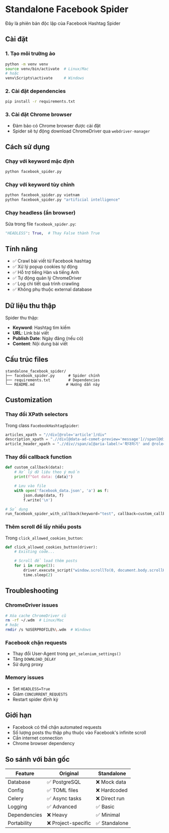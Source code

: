 # Standalone Facebook Spider

Đây là phiên bản độc lập của Facebook Hashtag Spider

## Cài đặt

### 1. Tạo môi trường ảo

```bash
python -m venv venv
source venv/bin/activate  # Linux/Mac
# hoặc
venv\Scripts\activate     # Windows
```

### 2. Cài đặt dependencies

```bash
pip install -r requirements.txt
```

### 3. Cài đặt Chrome browser

- Đảm bảo có Chrome browser được cài đặt
- Spider sẽ tự động download ChromeDriver qua `webdriver-manager`

## Cách sử dụng

### Chạy với keyword mặc định

```bash
python facebook_spider.py
```

### Chạy với keyword tùy chỉnh

```bash
python facebook_spider.py vietnam
python facebook_spider.py "artificial intelligence"
```

### Chạy headless (ẩn browser)

Sửa trong file `facebook_spider.py`:

```python
"HEADLESS": True,  # Thay False thành True
```

## Tính năng

- ✅ Crawl bài viết từ Facebook hashtag
- ✅ Xử lý popup cookies tự động
- ✅ Hỗ trợ tiếng Hàn và tiếng Anh
- ✅ Tự động quản lý ChromeDriver
- ✅ Log chi tiết quá trình crawling
- ✅ Không phụ thuộc external database

## Dữ liệu thu thập

Spider thu thập:

- **Keyword**: Hashtag tìm kiếm
- **URL**: Link bài viết
- **Publish Date**: Ngày đăng (nếu có)
- **Content**: Nội dung bài viết

## Cấu trúc files

```
standalone_facebook_spider/
├── facebook_spider.py      # Spider chính
├── requirements.txt        # Dependencies
└── README.md              # Hướng dẫn này
```

## Customization

### Thay đổi XPath selectors

Trong class `FacebookHashtagSpider`:

```python
articles_xpath = "//div[@role='article']/div"
description_xpath = ".//div[@data-ad-comet-preview='message']//span[@dir='auto']//text()"
article_header_xpath = ".//div//span/a[@aria-label!='확대하기' and @role='link']"
```

### Thay đổi callback function

```python
def custom_callback(data):
    # Xử lý dữ liệu theo ý muốn
    print(f"Got data: {data}")

    # Lưu vào file
    with open('facebook_data.json', 'a') as f:
        json.dump(data, f)
        f.write('\n')

# Sử dụng
run_facebook_spider_with_callback(keyword="test", callback=custom_callback)
```

### Thêm scroll để lấy nhiều posts

Trong `click_allowed_cookies_button`:

```python
def click_allowed_cookies_button(driver):
    # Existing code...

    # Scroll để load thêm posts
    for i in range(3):
        driver.execute_script("window.scrollTo(0, document.body.scrollHeight);")
        time.sleep(2)
```

## Troubleshooting

### ChromeDriver issues

```bash
# Xóa cache ChromeDriver cũ
rm -rf ~/.wdm  # Linux/Mac
# hoặc
rmdir /s %USERPROFILE%\.wdm  # Windows
```

### Facebook chặn requests

- Thay đổi User-Agent trong `get_selenium_settings()`
- Tăng `DOWNLOAD_DELAY`
- Sử dụng proxy

### Memory issues

- Set `HEADLESS=True`
- Giảm `CONCURRENT_REQUESTS`
- Restart spider định kỳ

## Giới hạn

- Facebook có thể chặn automated requests
- Số lượng posts thu thập phụ thuộc vào Facebook's infinite scroll
- Cần internet connection
- Chrome browser dependency

## So sánh với bản gốc

| Feature      | Original            | Standalone    |
| ------------ | ------------------- | ------------- |
| Database     | ✅ PostgreSQL       | ❌ Mock data  |
| Config       | ✅ TOML files       | ❌ Hardcoded  |
| Celery       | ✅ Async tasks      | ❌ Direct run |
| Logging      | ✅ Advanced         | ✅ Basic      |
| Dependencies | ❌ Heavy            | ✅ Minimal    |
| Portability  | ❌ Project-specific | ✅ Standalone |
